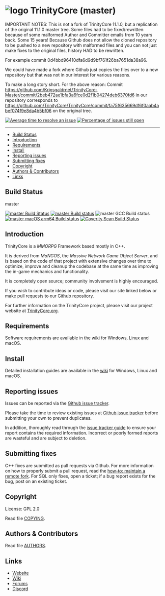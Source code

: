 # ![logo](https://community.trinitycore.org/public/style_images/1_trinitycore.png) TrinityCore (master)


IMPORTANT NOTES: This is not a fork of TrinityCore 11.1.0, but a replication of the original 11.1.0 master tree. Some files had to be fixed/rewritten because of some malformed Author and Committer emails from 10 years back. Some 15 years! Because Github does not allow the cloned repository to be pushed to a new repository with malformed files and you can not just make fixes to the original files, history HAD to be rewritten.

For example commit 0d4bbd96410dfa6d9d9bf761f26ba7651da38a96.

We could have made a fork where Github just copies the files over to a new repository but that was not in our interest for various reasons.

To make a long story short. For the above reason:
Commit https://github.com/Krigsgaldrnet/TrinityCore-Master/commit/2beb472ae1bfa3a6fce0d2f1b04274deb6370fd6
in our repository
corresponds to https://github.com/TrinityCore/TrinityCore/commit/fa75f635669df6f0aab4abef074f9e8da4b5bf06 on the original tree.


[![Average time to resolve an issue](https://isitmaintained.com/badge/resolution/TrinityCore/TrinityCore.svg)](https://isitmaintained.com/project/TrinityCore/TrinityCore "Average time to resolve an issue") [![Percentage of issues still open](https://isitmaintained.com/badge/open/TrinityCore/TrinityCore.svg)](https://isitmaintained.com/project/TrinityCore/TrinityCore "Percentage of issues still open")

--------------


* [Build Status](#build-status)
* [Introduction](#introduction)
* [Requirements](#requirements)
* [Install](#install)
* [Reporting issues](#reporting-issues)
* [Submitting fixes](#submitting-fixes)
* [Copyright](#copyright)
* [Authors &amp; Contributors](#authors--contributors)
* [Links](#links)



## Build Status

master

[![master Build Status](https://circleci.com/gh/TrinityCore/TrinityCore/tree/master.svg?style=shield)](https://circleci.com/gh/TrinityCore/TrinityCore/tree/master)
[![master Build status](https://ci.appveyor.com/api/projects/status/54d0u1fxe50ad80o/branch/master?svg=true)](https://ci.appveyor.com/project/DDuarte/trinitycore/branch/master)
![master GCC Build status](https://github.com/TrinityCore/TrinityCore/actions/workflows/gcc-build.yml/badge.svg?branch=master&event=push)
[![master macOS arm64 Build status](https://github.com/TrinityCore/TrinityCore/actions/workflows/macos-arm-build.yml/badge.svg?branch=master&event=push)](https://github.com/TrinityCore/TrinityCore/actions?query=workflow%3AGCC+branch%3Amaster+event%3Apush)
[![Coverity Scan Build Status](https://scan.coverity.com/projects/435/badge.svg)](https://scan.coverity.com/projects/435)

## Introduction

TrinityCore is a *MMORPG* Framework based mostly in C++.

It is derived from *MaNGOS*, the *Massive Network Game Object Server*, and is
based on the code of that project with extensive changes over time to optimize,
improve and cleanup the codebase at the same time as improving the in-game
mechanics and functionality.

It is completely open source; community involvement is highly encouraged.

If you wish to contribute ideas or code, please visit our site linked below or
make pull requests to our [Github repository](https://github.com/TrinityCore/TrinityCore/pulls).

For further information on the TrinityCore project, please visit our project
website at [TrinityCore.org](https://www.trinitycore.org).

## Requirements


Software requirements are available in the [wiki](https://trinitycore.info/en/install/requirements) for
Windows, Linux and macOS.


## Install

Detailed installation guides are available in the [wiki](https://trinitycore.info/en/home) for
Windows, Linux and macOS.


## Reporting issues

Issues can be reported via the [Github issue tracker](https://github.com/TrinityCore/TrinityCore/labels/Branch-master).

Please take the time to review existing issues at [Github issue tracker](https://github.com/TrinityCore/TrinityCore/labels/Branch-master)  before submitting your own to prevent duplicates.

In addition, thoroughly read through the [issue tracker guide](https://community.trinitycore.org/topic/37-the-trinitycore-issuetracker-and-you/) to ensure
your report contains the required information. Incorrect or poorly formed
reports are wasteful and are subject to deletion.


## Submitting fixes

C++ fixes are submitted as pull requests via Github. For more information on how to
properly submit a pull request, read the [how-to: maintain a remote fork](https://community.trinitycore.org/topic/9002-howto-maintain-a-remote-fork-for-pull-requests-tortoisegit/).
For SQL only fixes, open a ticket; if a bug report exists for the bug, post on an existing ticket.


## Copyright

License: GPL 2.0

Read file [COPYING](COPYING).


## Authors &amp; Contributors

Read file [AUTHORS](AUTHORS).


## Links

* [Website](https://www.trinitycore.org)
* [Wiki](https://www.trinitycore.info)
* [Forums](https://talk.trinitycore.org/)
* [Discord](https://discord.trinitycore.org/)
